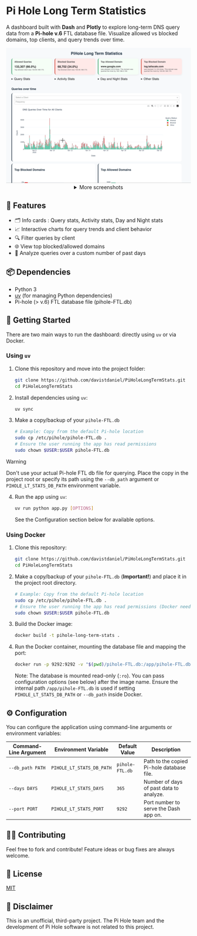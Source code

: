 # Pi Hole Long Term Statistics

A dashboard built with **Dash** and **Plotly** to explore long-term DNS query data from a **Pi-hole v.6** FTL database file. Visualize allowed vs blocked domains, top clients, and query trends over time. 

<center>
<img src="assets/screenshot.gif" alt="Dashboard Screenshot 1" width="600">

<details>
<summary>More screenshots</summary>
<img src="assets/screenshot2.png" alt="Dashboard Screenshot 2" width="600"/>
</details>
</center>



## 🧰 Features
- 🗂️ Info cards : Query stats, Activity stats, Day and Night stats
- 📈 Interactive charts for query trends and client behavior  
- 🔍 Filter queries by client  
- 🌐 View top blocked/allowed domains  
- 📅 Analyze queries over a custom number of past days  

## 📦 Dependencies

- Python 3
- [uv](https://github.com/astral-sh/uv) (for managing Python dependencies)
- Pi-hole (> v.6) FTL database file (pihole-FTL.db)

## 🚀 Getting Started

There are two main ways to run the dashboard: directly using `uv` or via Docker.

### Using `uv`

1. Clone this repository and move into the project folder:

    ```bash
    git clone https://github.com/davistdaniel/PiHoleLongTermStats.git
    cd PiHoleLongTermStats
    ```

2. Install dependencies using `uv`:

    ```bash
    uv sync
    ```

3. Make a copy/backup of your `pihole-FTL.db`
    ```bash
    # Example: Copy from the default Pi-hole location
    sudo cp /etc/pihole/pihole-FTL.db . 
    # Ensure the user running the app has read permissions
    sudo chown $USER:$USER pihole-FTL.db 
    ```
    
> [!WARNING]
> Don't use your actual Pi-hole FTL db file for querying. Place the copy in the project root or specify its path using the `--db_path` argument or `PIHOLE_LT_STATS_DB_PATH` environment variable.

4. Run the app using `uv`:

    ```bash
    uv run python app.py [OPTIONS]
    ```
    See the Configuration section below for available options.

### Using Docker

1. Clone this repository:

    ```bash
    git clone https://github.com/davistdaniel/PiHoleLongTermStats.git
    cd PiHoleLongTermStats
    ```
2. Make a copy/backup of your `pihole-FTL.db` (**Important!**) and place it in the project root directory.

    ```bash
    # Example: Copy from the default Pi-hole location
    sudo cp /etc/pihole/pihole-FTL.db . 
    # Ensure the user running the app has read permissions (Docker needs this)
    sudo chown $USER:$USER pihole-FTL.db
    ```

3. Build the Docker image:

    ```bash
    docker build -t pihole-long-term-stats .
    ```

4. Run the Docker container, mounting the database file and mapping the port:

    ```bash
    docker run -p 9292:9292 -v "$(pwd)/pihole-FTL.db:/app/pihole-FTL.db:ro" pihole-long-term-stats [OPTIONS]
    ```
    Note: The database is mounted read-only (`:ro`). You can pass configuration options (see below) after the image name. Ensure the internal path `/app/pihole-FTL.db` is used if setting `PIHOLE_LT_STATS_DB_PATH` or `--db_path` inside Docker.

## ⚙️ Configuration

You can configure the application using command-line arguments or environment variables:

| Command-Line Argument | Environment Variable         | Default Value   | Description                                      |
|-----------------------|------------------------------|-----------------|--------------------------------------------------|
| `--db_path PATH`      | `PIHOLE_LT_STATS_DB_PATH`    | `pihole-FTL.db` | Path to the copied Pi-hole database file.        |
| `--days DAYS`         | `PIHOLE_LT_STATS_DAYS`       | `365`           | Number of days of past data to analyze.          |
| `--port PORT`         | `PIHOLE_LT_STATS_PORT`       | `9292`          | Port number to serve the Dash app on.            |

## 🧑‍💻 Contributing

Feel free to fork and contribute! Feature ideas or bug fixes are always welcome.

## 📄 License
[MIT](LICENSE)

## 📄 Disclaimer
This is an unofficial, third-party project. The Pi Hole team and the development of Pi Hole software is not related to this project.
